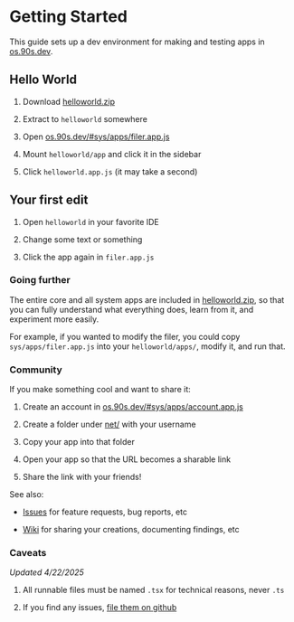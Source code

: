 # Getting Started

This guide sets up a dev environment for making and testing
apps in [os.90s.dev](${OSHOST}).


## Hello World

1. Download [helloworld.zip](${OSHOST}/helloworld.zip)

2. Extract to `helloworld` somewhere

3. Open [os.90s.dev/#sys/apps/filer.app.js](${OSHOST}/#sys/apps/filer.app.js)

4. Mount `helloworld/app` and click it in the sidebar

5. Click `helloworld.app.js` (it may take a second)


## Your first edit

1. Open `helloworld` in your favorite IDE

2. Change some text or something

3. Click the app again in `filer.app.js`


### Going further

The entire core and all system apps are included in
[helloworld.zip](${OSHOST}/helloworld.zip), so that
you can fully understand what everything does, learn
from it, and experiment more easily.

For example, if you wanted to modify the filer,
you could copy `sys/apps/filer.app.js` into your
`helloworld/apps/`, modify it, and run that.


### Community

If you make something cool and want to share it:

1. Create an account in [os.90s.dev/#sys/apps/account.app.js](${OSHOST}/#sys/apps/account.app.js)

2. Create a folder under [net/](${OSHOST}/#sys/apps/filer.app.js@net/) with your username

3. Copy your app into that folder

4. Open your app so that the URL becomes a sharable link

5. Share the link with your friends!

See also:

- [Issues](https://github.com/ppl-90s-dev/ppl/issues) for feature requests, bug reports, etc

- [Wiki](https://github.com/ppl-90s-dev/ppl/wiki) for sharing your creations, documenting findings, etc



### Caveats

*Updated 4/22/2025*

1. All runnable files must be named `.tsx` for technical reasons, never `.ts`

2. If you find any issues, [file them on github](https://github.com/ppl-90s-dev/ppl/issues)
